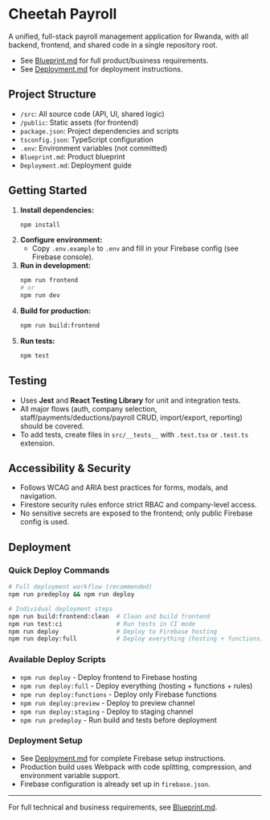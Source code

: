 # Cheetah Payroll

A unified, full-stack payroll management application for Rwanda, with all backend, frontend, and
shared code in a single repository root.

- See [Blueprint.md](./Blueprint.md) for full product/business requirements.
- See [Deployment.md](./Deployment.md) for deployment instructions.

## Project Structure

- `/src`: All source code (API, UI, shared logic)
- `/public`: Static assets (for frontend)
- `package.json`: Project dependencies and scripts
- `tsconfig.json`: TypeScript configuration
- `.env`: Environment variables (not committed)
- `Blueprint.md`: Product blueprint
- `Deployment.md`: Deployment guide

## Getting Started

1. **Install dependencies:**
   ```sh
   npm install
   ```
2. **Configure environment:**
   - Copy `.env.example` to `.env` and fill in your Firebase config (see Firebase console).
3. **Run in development:**
   ```sh
   npm run frontend
   # or
   npm run dev
   ```
4. **Build for production:**
   ```sh
   npm run build:frontend
   ```
5. **Run tests:**
   ```sh
   npm test
   ```

## Testing

- Uses **Jest** and **React Testing Library** for unit and integration tests.
- All major flows (auth, company selection, staff/payments/deductions/payroll CRUD, import/export,
  reporting) should be covered.
- To add tests, create files in `src/__tests__` with `.test.tsx` or `.test.ts` extension.

## Accessibility & Security

- Follows WCAG and ARIA best practices for forms, modals, and navigation.
- Firestore security rules enforce strict RBAC and company-level access.
- No sensitive secrets are exposed to the frontend; only public Firebase config is used.

## Deployment

### Quick Deploy Commands
```sh
# Full deployment workflow (recommended)
npm run predeploy && npm run deploy

# Individual deployment steps
npm run build:frontend:clean  # Clean and build frontend
npm run test:ci               # Run tests in CI mode
npm run deploy                # Deploy to Firebase hosting
npm run deploy:full           # Deploy everything (hosting + functions)
```

### Available Deploy Scripts
- `npm run deploy` - Deploy frontend to Firebase hosting
- `npm run deploy:full` - Deploy everything (hosting + functions + rules)
- `npm run deploy:functions` - Deploy only Firebase functions
- `npm run deploy:preview` - Deploy to preview channel
- `npm run deploy:staging` - Deploy to staging channel
- `npm run predeploy` - Run build and tests before deployment

### Deployment Setup
- See [Deployment.md](./Deployment.md) for complete Firebase setup instructions.
- Production build uses Webpack with code splitting, compression, and environment variable support.
- Firebase configuration is already set up in `firebase.json`.

---

For full technical and business requirements, see [Blueprint.md](./Blueprint.md).
